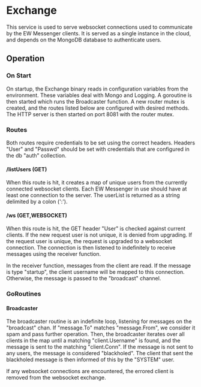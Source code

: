 # Exchange
This service is used to serve websocket connections used to communicate by
the EW Messenger clients. It is served as a single instance in the cloud, and 
depends on the MongoDB database to authenticate users. 

## Operation
### On Start
On startup, the Exchange binary reads in configuration variables from the 
environment. These variables deal with Mongo and Logging. A goroutine is then
started which runs the Broadcaster function. A new router mutex is created, 
and the routes listed below are configured with desired methods. The HTTP 
server is then started on port 8081 with the router mutex. 

### Routes
Both routes require credentials to be set using the correct headers.
Headers "User" and "Passwd" should be set with credentials that are 
configured in the db "auth" collection. 

#### /listUsers (GET)
When this route is hit, it creates a map of unique users from the currently 
connected websocket clients. Each EW Messenger in use should have at least 
one connection to the server. The userList is returned as a string 
delimited by a colon (':').

#### /ws (GET,WEBSOCKET)
When this route is hit, the GET header "User" is checked against current 
clients. If the new request user is not unique, it is denied from 
upgrading. If the request user is unique, the request is upgraded to a 
websocket connection. The connection is then listened to indefinitely to 
receive messages using the receiver function. 

In the receiver function, messages from the client are read. If the message
is type "startup", the client username will be mapped to this connection. 
Otherwise, the message is passed to the "broadcast" channel. 

### GoRoutines

#### Broadcaster
The broadcaster routine is an indefinite loop, listening for messages on 
the "broadcast" chan. If "message.To" matches "message.From", we consider it
spam and pass further operation. Then, the broadcaster iterates over all 
clients in the map until a matching "client.Username" is found, and the 
message is sent to the matching "client.Conn". If the message is not sent
to any users, the message is considered "blackholed". The client that sent
the blackholed message is then informed of this by the "SYSTEM" user.

If any websocket connections are encountered, the errored client is removed
from the websocket exchange. 

